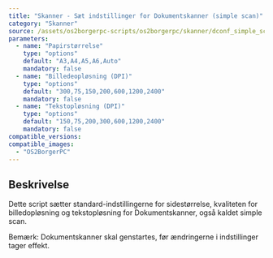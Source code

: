 ```yaml
---
title: "Skanner - Sæt indstillinger for Dokumentskanner (simple scan)"
category: "Skanner"
source: /assets/os2borgerpc-scripts/os2borgerpc/skanner/dconf_simple_scan.sh
parameters:
  - name: "Papirstørrelse"
    type: "options"
    default: "A3,A4,A5,A6,Auto"
    mandatory: false
  - name: "Billedeopløsning (DPI)"
    type: "options"
    default: "300,75,150,200,600,1200,2400"
    mandatory: false
  - name: "Tekstopløsning (DPI)"
    type: "options"
    default: "150,75,200,300,600,1200,2400"
    mandatory: false
compatible_versions:
compatible_images:
  - "OS2BorgerPC"
---
```


## Beskrivelse
Dette script sætter standard-indstillingerne for sidestørrelse, kvaliteten for billedopløsning og tekstopløsning for Dokumentskanner, også kaldet simple scan. 

Bemærk: Dokumentskanner skal genstartes, før ændringerne i indstillinger tager effekt.